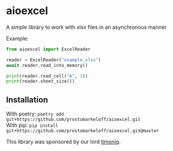 # aioexcel

A simple library to work with xlsx files in an asynchronous manner

Example: 
```python
from aioexcel import ExcelReader

reader = ExcelReader("example.xlsx")
await reader.read_into_memory()

print(reader.read_cell("A", 3))
print(reader.sheet_size())
```

## Installation

With poetry: `poetry add git+https://github.com/prostomarkeloff/aioexcel.git`\
With pip: `pip install git+https://github.com/prostomarkeloff/aioexcel.git@master`


This library was sponsored by our lord [timoniq](https://github.com/timoniq).